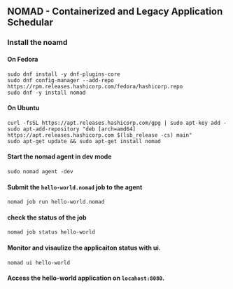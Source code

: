 ## NOMAD - Containerized and Legacy Application Schedular

### Install the noamd

#### On Fedora
```
sudo dnf install -y dnf-plugins-core
sudo dnf config-manager --add-repo https://rpm.releases.hashicorp.com/fedora/hashicorp.repo
sudo dnf -y install nomad

```
#### On Ubuntu
```
curl -fsSL https://apt.releases.hashicorp.com/gpg | sudo apt-key add -
sudo apt-add-repository "deb [arch=amd64] https://apt.releases.hashicorp.com $(lsb_release -cs) main"
sudo apt-get update && sudo apt-get install nomad
```

#### Start the nomad agent in dev mode
```
sudo nomad agent -dev
```

#### Submit the `hello-world.nomad` job to the agent
```
nomad job run hello-world.nomad
```

#### check the status of the job
```
nomad job status hello-world
```

#### Monitor and visaulize the applicaiton status with ui.
```
nomad ui hello-world
```

#### Access the hello-world application on `locahost:8080`.
